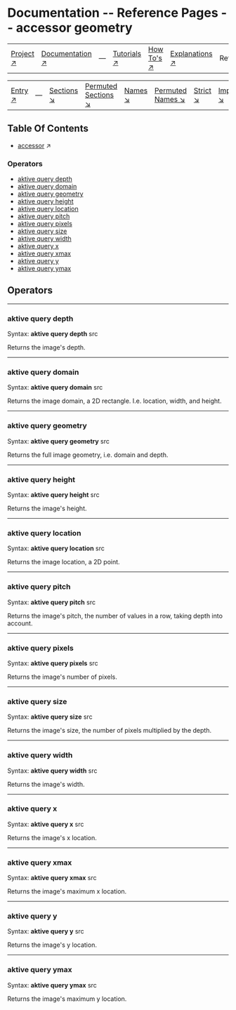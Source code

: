 # Documentation -- Reference Pages -- accessor geometry

||||||||
|---|---|---|---|---|---|---|
|[Project ↗](../../README.md)|[Documentation ↗](../index.md)|&mdash;|[Tutorials ↗](../tutorials.md)|[How To's ↗](../howtos.md)|[Explanations ↗](../explanations.md)|References|

|||||||||
|---|---|---|---|---|---|---|---|
|[Entry ↗](index.md)|&mdash;|[Sections ↘](index.md#sectree)|[Permuted Sections ↘](bypsections.md)|[Names ↘](byname.md)|[Permuted Names ↘](bypnames.md)|[Strict ↘](strict.md)|[Implementations ↘](bylang.md)|

## Table Of Contents

  - [accessor](accessor.md) ↗


### Operators

 - [aktive query depth](#query_depth)
 - [aktive query domain](#query_domain)
 - [aktive query geometry](#query_geometry)
 - [aktive query height](#query_height)
 - [aktive query location](#query_location)
 - [aktive query pitch](#query_pitch)
 - [aktive query pixels](#query_pixels)
 - [aktive query size](#query_size)
 - [aktive query width](#query_width)
 - [aktive query x](#query_x)
 - [aktive query xmax](#query_xmax)
 - [aktive query y](#query_y)
 - [aktive query ymax](#query_ymax)

## Operators

---
### <a name='query_depth'></a> aktive query depth

Syntax: __aktive query depth__ src

Returns the image's depth.


---
### <a name='query_domain'></a> aktive query domain

Syntax: __aktive query domain__ src

Returns the image domain, a 2D rectangle. I.e. location, width, and height.


---
### <a name='query_geometry'></a> aktive query geometry

Syntax: __aktive query geometry__ src

Returns the full image geometry, i.e. domain and depth.


---
### <a name='query_height'></a> aktive query height

Syntax: __aktive query height__ src

Returns the image's height.


---
### <a name='query_location'></a> aktive query location

Syntax: __aktive query location__ src

Returns the image location, a 2D point.


---
### <a name='query_pitch'></a> aktive query pitch

Syntax: __aktive query pitch__ src

Returns the image's pitch, the number of values in a row, taking depth into account.


---
### <a name='query_pixels'></a> aktive query pixels

Syntax: __aktive query pixels__ src

Returns the image's number of pixels.


---
### <a name='query_size'></a> aktive query size

Syntax: __aktive query size__ src

Returns the image's size, the number of pixels multiplied by the depth.


---
### <a name='query_width'></a> aktive query width

Syntax: __aktive query width__ src

Returns the image's width.


---
### <a name='query_x'></a> aktive query x

Syntax: __aktive query x__ src

Returns the image's x location.


---
### <a name='query_xmax'></a> aktive query xmax

Syntax: __aktive query xmax__ src

Returns the image's maximum x location.


---
### <a name='query_y'></a> aktive query y

Syntax: __aktive query y__ src

Returns the image's y location.


---
### <a name='query_ymax'></a> aktive query ymax

Syntax: __aktive query ymax__ src

Returns the image's maximum y location.


